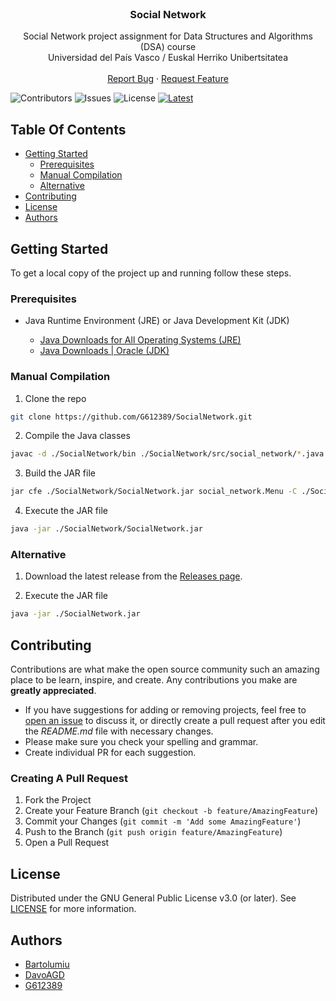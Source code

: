 <br/>
<p align="center">
  <h3 align="center">Social Network</h3>

  <p align="center">
    Social Network project assignment for Data Structures and Algorithms (DSA) course
    <br/>
    Universidad del País Vasco / Euskal Herriko Unibertsitatea
    <br/>
    <br/>
    <a href="https://github.com/G612389/SocialNetwork/issues">Report Bug</a>
    ·
    <a href="https://github.com/G612389/SocialNetwork/issues">Request Feature</a>
  </p>
</p>

![Contributors](https://img.shields.io/github/contributors/G612389/SocialNetwork?color=dark-green) ![Issues](https://img.shields.io/github/issues/G612389/SocialNetwork) ![License](https://img.shields.io/github/license/G612389/SocialNetwork) [![Latest](https://img.shields.io/github/v/release/G612389/SocialNetwork)](RELEASE)

## Table Of Contents

* [Getting Started](#getting-started)
  * [Prerequisites](#prerequisites)
  * [Manual Compilation](#manual-compilation)
  * [Alternative](#alternative)
* [Contributing](#contributing)
* [License](#license)
* [Authors](#authors)

## Getting Started

To get a local copy of the project up and running follow these steps.

### Prerequisites

* Java Runtime Environment (JRE) or Java Development Kit (JDK)

  * [Java Downloads for All Operating Systems (JRE)](https://www.java.com/download/manual.jsp)
  * [Java Downloads | Oracle (JDK)](https://www.oracle.com/java/technologies/downloads/)


### Manual Compilation

1. Clone the repo

```sh
git clone https://github.com/G612389/SocialNetwork.git
```

2. Compile the Java classes

```sh
javac -d ./SocialNetwork/bin ./SocialNetwork/src/social_network/*.java
```

3. Build the JAR file
```sh
jar cfe ./SocialNetwork/SocialNetwork.jar social_network.Menu -C ./SocialNetwork/bin .
```

4. Execute the JAR file

```sh
java -jar ./SocialNetwork/SocialNetwork.jar
```

### Alternative

1. Download the latest release from the [Releases page](https://github.com/G612389/SocialNetwork/releases/latest).

2. Execute the JAR file

```sh
java -jar ./SocialNetwork.jar
```

## Contributing

Contributions are what make the open source community such an amazing place to be learn, inspire, and create. Any contributions you make are **greatly appreciated**.
* If you have suggestions for adding or removing projects, feel free to [open an issue](https://github.com/G612389/SocialNetwork/issues/new) to discuss it, or directly create a pull request after you edit the *README.md* file with necessary changes.
* Please make sure you check your spelling and grammar.
* Create individual PR for each suggestion.

### Creating A Pull Request

1. Fork the Project
2. Create your Feature Branch (`git checkout -b feature/AmazingFeature`)
3. Commit your Changes (`git commit -m 'Add some AmazingFeature'`)
4. Push to the Branch (`git push origin feature/AmazingFeature`)
5. Open a Pull Request

## License

Distributed under the GNU General Public License v3.0 (or later). See [LICENSE](https://github.com/G612389/SocialNetwork/blob/main/LICENSE) for more information.

## Authors

* [Bartolumiu](https://github.com/Bartolumiu/)
* [DavoAGD](https://github.com/DavoAGD/)
* [G612389](https://github.com/G612389/)
